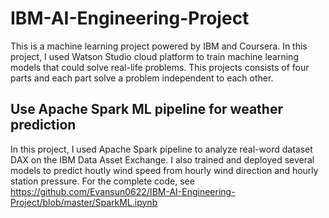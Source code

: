 # IBM-AI-Engineering-Project

This is a machine learning project powered by IBM and Coursera. In this project, I used Watson Studio cloud platform to train machine learning models that could solve real-life problems. This projects consists of four parts and each part solve a problem independent to each other. <br>

## Use Apache Spark ML pipeline for weather prediction <br>
In this project, I used Apache Spark pipeline to analyze real-word dataset DAX on the IBM Data Asset Exchange. I also trained and deployed several models to predict houtly wind speed from hourly wind direction and hourly station pressure. For the complete code, see <a> https://github.com/Evansun0622/IBM-AI-Engineering-Project/blob/master/SparkML.ipynb </a>
